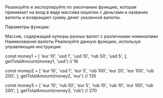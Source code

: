 Реализуйте и экспортируйте по умолчанию функцию, которая принимает на вход в виде массива кошелек с деньгами и название валюты и возвращает сумму денег указанной валюты.

Параметры функции:

Массив, содержащий купюры разных валют с различными номиналами
Наименование валюты
Реализуйте данную функцию, используя управляющие инструкции:

const money1 = [
  'eur 10', 'usd 1', 'usd 10', 'rub 50', 'usd 5',
];
getTotalAmount(money1, 'usd') // 16

const money2 = [
  'eur 10', 'usd 1', 'eur 5', 'rub 100', 'eur 20', 'eur 100', 'rub 200',
];
getTotalAmount(money2, 'eur') // 135

const money3 = [
  'eur 10', 'rub 50', 'eur 5', 'rub 10', 'rub 10', 'eur 100', 'rub 200',
];
getTotalAmount(money3, 'rub') // 270